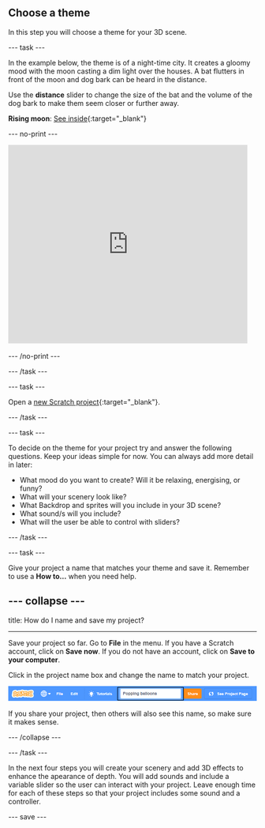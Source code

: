 ## Choose a theme

In this step you will choose a theme for your 3D scene.

--- task ---

In the example below, the theme is of a night-time city. It creates a gloomy mood with the moon casting a dim light over the houses. A bat flutters in front of the moon and dog bark can be heard in the distance. 

Use the **distance** slider to change the size of the bat and the volume of the dog bark to make them seem closer or further away. 

**Rising moon**: [See inside](https://scratch.mit.edu/projects/445119855/editor){:target="_blank"}

--- no-print ---

<div class="scratch-preview">
  <iframe src="https://scratch.mit.edu/projects/445119855/embed" allowtransparency="true" width="485" height="402" frameborder="0" scrolling="no" allowfullscreen></iframe>
</div>

--- /no-print ---

--- /task ---

--- task ---

Open a [new Scratch project](https://scratch.mit.edu/projects/editor){:target="_blank"}.

--- /task ---

--- task ---

To decide on the theme for your project try and answer the following questions. Keep your ideas simple for now. You can always add more detail in later:
+ What mood do you want to create? Will it be relaxing, energising, or funny?
+ What will your scenery look like?
+ What Backdrop and sprites will you include in your 3D scene?
+ What sound/s will you include?
+ What will the user be able to control with sliders?

--- /task ---

--- task ---

Give your project a name that matches your theme and save it. Remember to use a **How to…** when you need help.

--- collapse ---
---

title: How do I name and save my project?

---

Save your project so far. Go to **File** in the menu. If you have a Scratch account, click on **Save now**. If you do not have an account, click on **Save to your computer**.

Click in the project name box and change the name to match your project. 

![Project name highlighted](images/change-project-name.png)

If you share your project, then others will also see this name, so make sure it makes sense. 

--- /collapse --- 

--- /task ---

In the next four steps you will create your scenery and add 3D effects to enhance the apearance of depth. You will add sounds and include a variable slider so the user can interact with your project. Leave enough time for each of these steps so that your project includes some sound and a controller.

--- save ---
